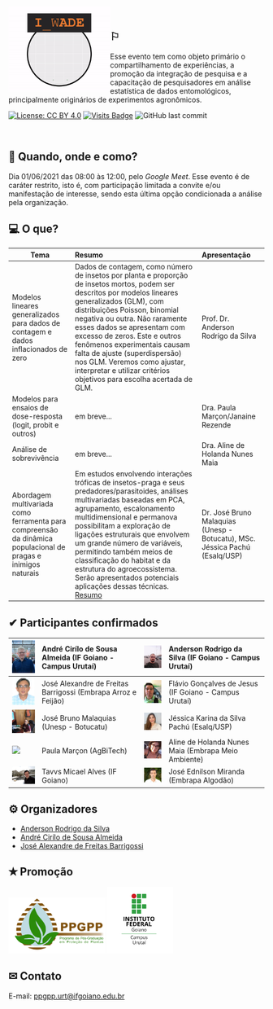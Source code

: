 <img align="left" src="imagens/logo_wade.gif" width="200">

<br />

## &#x2690; 
Esse evento tem como objeto primário o compartilhamento de experiências, a promoção da integração de pesquisa e a capacitação de pesquisadores em análise estatística de dados entomológicos, principalmente originários de experimentos agronômicos.

[![License: CC BY 4.0](https://img.shields.io/badge/License-CC%20BY%204.0-lightgrey.svg)](https://creativecommons.org/licenses/by/4.0/)
[![Visits Badge](https://badges.pufler.dev/visits/ppgppurt/wade)](https://ppgppurt.github.io/wade)
![GitHub last commit](https://img.shields.io/github/last-commit/ppgppurt/wade?color=orange&style=flat)

<br />

## &#x1f4dd; Quando, onde e como?
Dia 01/06/2021 das 08:00 às 12:00, pelo *Google Meet*. Esse evento é de caráter restrito, isto é, com participação limitada a convite e/ou manifestação de interesse, sendo esta última opção condicionada a análise pela organização.


## &#x1f4bb; O que?

Tema    |  Resumo                                |  Apresentação
--------|:---------------------------------------|:------------------
Modelos lineares generalizados para dados de contagem e dados inflacionados de zero | Dados de contagem, como número de insetos por planta e proporção de insetos mortos, podem ser descritos por modelos lineares generalizados (GLM), com distribuições Poisson, binomial negativa ou outra. Não raramente esses dados se apresentam com excesso de zeros. Este e outros fenômenos experimentais causam falta de ajuste (superdispersão) nos GLM. Veremos como ajustar, interpretar e utilizar critérios objetivos para escolha acertada de GLM. | Prof. Dr. Anderson Rodrigo da Silva
Modelos para ensaios de dose-resposta (logit, probit e outros) | em breve... | Dra. Paula Marçon/Janaine Rezende
Análise de sobrevivência | em breve... | Dra. Aline de Holanda Nunes Maia
Abordagem multivariada como ferramenta para compreensão da dinâmica populacional de pragas e inimigos naturais | Em estudos envolvendo interações tróficas de insetos-praga e seus predadores/parasitoides, análises multivariadas baseadas em PCA, agrupamento, escalonamento multidimensional e permanova possibilitam a exploração de ligações estruturais que envolvem um grande número de variáveis, permitindo também meios de classificação do habitat e da estrutura do agroecossistema. Serão apresentados potenciais aplicações dessas técnicas. [Resumo](Resumo-Multivariada-BrunoJessica.pdf) | Dr. José Bruno Malaquias (Unesp - Botucatu), MSc. Jéssica Pachú (Esalq/USP)

## &#x2714; Participantes confirmados
 
[<img src="imagens/andre_cirilo.jpg" width="100">](http://lattes.cnpq.br/7511716135317356) | André Cirílo de Sousa Almeida (IF Goiano - Campus Urutaí) | [<img src="imagens/anderson_silva.jpg" width="100">](http://lattes.cnpq.br/3916683240962357) | Anderson Rodrigo da Silva (IF Goiano - Campus Urutaí)
-----------|:------------------------------------------------------|:-----------|:------------------------------------------------------
[<img src="imagens/jose_alexandre.jpg" width="100">](http://lattes.cnpq.br/5377957113836597) | José Alexandre de Freitas Barrigossi (Embrapa Arroz e Feijão) | [<img src="imagens/flavio_goncalves.jpg" width="100">](http://lattes.cnpq.br/7529042187654040) | Flávio Gonçalves de Jesus (IF Goiano - Campus Urutaí)
[<img src="imagens/jose_bruno.jpg" width="100">](http://lattes.cnpq.br/1103370910009848) | José Bruno Malaquias (Unesp - Botucatu) | [<img src="imagens/jessica_pachu.jpg" width="100">](http://lattes.cnpq.br/2656204781354803) | Jéssica Karina da Silva Pachú (Esalq/USP)
[<img src="imagens/paula_marçon.jpg" width="100">](https://www.linkedin.com/in/paulamarcon/) | Paula Marçon (AgBiTech) | [<img src="imagens/aline_maia.jpg" width="100">](http://lattes.cnpq.br/6368988548199178) | Aline de Holanda Nunes Maia (Embrapa Meio Ambiente)
[<img src="imagens/tavvs_alves.jpg" width="100">](http://lattes.cnpq.br/5338890149931342) | Tavvs Micael Alves (IF Goiano) | [<img src="imagens/jose_miranda.jpg" width="100">](http://lattes.cnpq.br/7468624337295084) | José Ednilson Miranda (Embrapa Algodão)

## &#9881; Organizadores
- [Anderson Rodrigo da Silva](mailto:anderson.silva@ifgoiano.edu.br)
- [André Cirílo de Sousa Almeida](mailto:andre.almeida@ifgoiano.edu.br)
- [José Alexandre de Freitas Barrigossi](mailto:jose.barrigossi@embrapa.br)

## &#x272D; Promoção
[<img src="imagens/Logo_PPGPP.png" width="190">](https://sistemas.ifgoiano.edu.br/sgcursos/index.php?id_curso=MQ==&p=pos-graduacao)  [<img src="imagens/Logo_IF.png" width="130">](https://www.ifgoiano.edu.br/home/index.php/urutai)

## &#x2709; Contato
E-mail: <ppgpp.urt@ifgoiano.edu.br>
